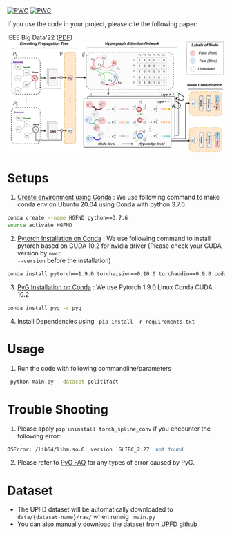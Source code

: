 [![PWC](https://img.shields.io/endpoint.svg?url=https://paperswithcode.com/badge/nothing-stands-alone-relational-fake-news-1/graph-classification-on-upfd-pol)](https://paperswithcode.com/sota/graph-classification-on-upfd-pol?p=nothing-stands-alone-relational-fake-news-1)
[![PWC](https://img.shields.io/endpoint.svg?url=https://paperswithcode.com/badge/nothing-stands-alone-relational-fake-news-1/graph-classification-on-upfd-gos)](https://paperswithcode.com/sota/graph-classification-on-upfd-gos?p=nothing-stands-alone-relational-fake-news-1)

If you use the code in your project, please cite the following paper:

IEEE Big Data'22 ([PDF](https://arxiv.org/abs/2212.12621))
![Alt text](proposed_model.png?raw=true "Title")


# Setups
1. [Create environment using Conda](https://conda.io/projects/conda/en/latest/user-guide/tasks/manage-environments.html)
: We use following command to make conda env on Ubuntu 20.04 using Conda with python 3.7.6

```bash
conda create --name HGFND python==3.7.6
source activate HGFND
```
2. [Pytorch Installation on Conda](https://pytorch.org/)
: We use following command to install pytorch based on CUDA 10.2 for nvidia driver (Please check your CUDA version by <code>nvcc --version</code> before the installation)

```bash
conda install pytorch==1.9.0 torchvision==0.10.0 torchaudio==0.9.0 cudatoolkit=10.2 -c Pytorch
```

3. [PyG Installation on Conda](https://pytorch-geometric.readthedocs.io/en/latest/notes/installation.html)
: We use Pytorch 1.9.0 Linux Conda CUDA 10.2

```bash
conda install pyg -c pyg
```

4. Install Dependencies using <code> pip install -r requirements.txt </code>

# Usage
1. Run the code with following commandline/parameters
```bash
 python main.py --dataset politifact
```

# Trouble Shooting
1. Please apply <code>pip uninstall torch_spline_conv</code> if you encounter the following error:

```bash
OSError: /lib64/libm.so.6: version `GLIBC_2.27' not found
```

2. Please refer to [PyG FAQ](https://pytorch-geometric.readthedocs.io/en/latest/notes/installation.html#id1) for any types of error caused by PyG. 


# Dataset
- The UPFD dataset will be automatically downloaded to <code> data/{dataset-name}/raw/</code> when runnig <code> main.py </code>
- You can also manually download the dataset from [UPFD github](https://github.com/safe-graph/GNN-FakeNews)

